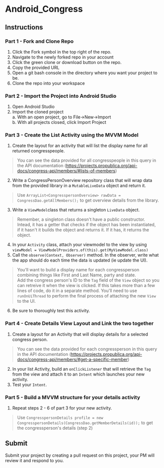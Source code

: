 # Android_Congress



## Instructions

### Part 1 - Fork and Clone Repo

1. Click the Fork symbol in the top right of the repo.
2. Navigate to the newly forked repo in your account
3. Click the green clone or download button on the repo.
4. Copy the provided URL
5. Open a git bash console in the directory where you want your project to be.
6. Clone the repo into your workspace

### Part 2 - Import the Project into Android Studio

1. Open Android Studio
2. Import the cloned project  
   a. With an open project, go to File->New->Import  
   b. With all projects closed, click Import Project  

### Part 3 - Create the List Activity using the MVVM Model

1. Create the layout for an activity that will list the display name for all returned congresspeople.  
> You can see the data provided for all congresspeople in this query in the API documentation (https://projects.propublica.org/api-docs/congress-api/members/#lists-of-members)
2. Write a CongressPersonOverview repository class that will wrap data from the provided library in a `MutableLiveData` object and return it.  
> Use `ArrayList<CongresspersonOverview> rawData = CongressDao.getAllMembers();` to get overview details from the library.  
3. Write a `ViewModel`class that returns a singleton `LiveData` object.
> Remember, a singleton class doesn't have a public constructor. Intead, it has a getter that checks if the object has been instantiated, if it hasn't it builds the object and returns it. If it has, it returns the object.
4. In your `Activity` class, attach your viewmodel to the view by using `viewModel = ViewModelProviders.of(this).get(MyViewModel.class)`  
5. Call the `observe(Context, Observer)` method. In the observer, write what the app should do each time the data is updated (ie update the UI).
> You'll want to build a display name for each congressperson combining things like First and Last Name, party and state.  
> Add the congress person's ID to the `Tag` field of the `View` object so you can retreive it when the view is clicked.
> If this takes more than a few lines of code, do it in a separate method.
> You'll need to use `runOnUiThread` to perform the final process of attaching the new `View` to the UI.
6. Be sure to thoroughly test this activity.

### Part 4 - Create Details View Layout and Link the two together

1. Create a layout for an Activity that will display details for a selected congress person.
> You can see the data provided for each congressperson in this query in the API documentation (https://projects.propublica.org/api-docs/congress-api/members/#get-a-specific-member)
2. In your list Activity, build an `onClickListener` that will retrieve the `Tag` from the view and attach it to an `Intent` which launches your new activity.
3. Test your `Intent`.

### Part 5 - Build a MVVM structure for your details activity

1. Repeat steps 2 - 6 of part 3 for your new activity.
> Use `CongresspersonDetails profile = new CongresspersonDetails(CongressDao.getMemberDetails(id));` to get the congressperson's details (step 2)


## Submit

Submit your project by creating a pull request on this project, your PM will review it and respond to you.

